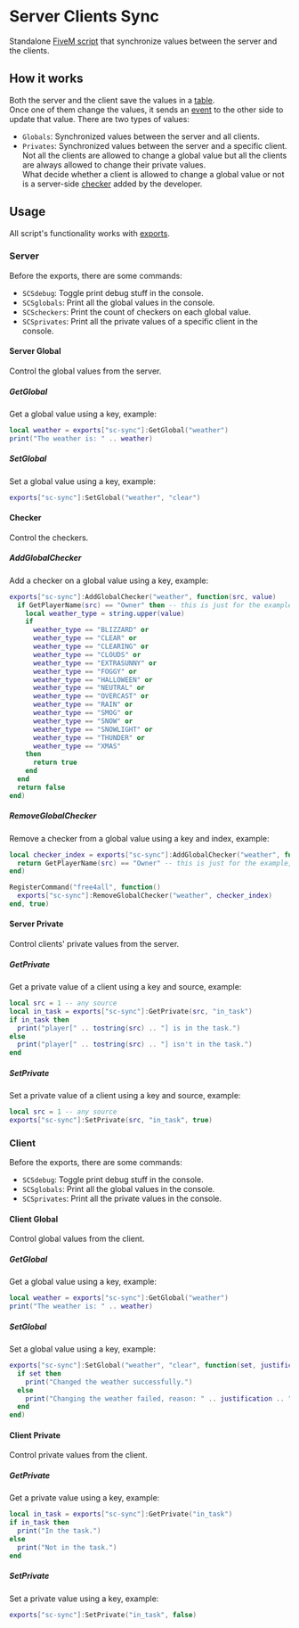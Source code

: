 # Server Clients Sync
Standalone [FiveM script](https://docs.fivem.net/docs/scripting-manual/introduction/creating-your-first-script/) that synchronize values between the server and the clients.

## How it works
Both the server and the client save the values in a [table](https://www.lua.org/pil/2.5.html).  
Once one of them change the values, it sends an [event](https://docs.fivem.net/docs/scripting-reference/events/) to the other side to update that value.
There are two types of values:
- `Globals`: Synchronized values between the server and all clients.
- `Privates`: Synchronized values between the server and a specific client.  
Not all the clients are allowed to change a global value but all the clients are always allowed to change their private values.  
What decide whether a client is allowed to change a global value or not is a server-side [checker](#Checker) added by the developer.

## Usage
All script's functionality works with [exports](https://docs.fivem.net/docs/scripting-manual/runtimes/lua/#using-exports).

### Server
Before the exports, there are some commands:
- `SCSdebug`: Toggle print debug stuff in the console.
- `SCSglobals`: Print all the global values in the console.
- `SCScheckers`: Print the count of checkers on each global value.
- `SCSprivates`: Print all the private values of a specific client in the console.

#### Server Global
Control the global values from the server.

##### GetGlobal
Get a global value using a key, example:
```lua
local weather = exports["sc-sync"]:GetGlobal("weather")
print("The weather is: " .. weather)
```

##### SetGlobal
Set a global value using a key, example:
```lua
exports["sc-sync"]:SetGlobal("weather", "clear")
```

#### Checker
Control the checkers.

##### AddGlobalChecker
Add a checker on a global value using a key, example:
```lua
exports["sc-sync"]:AddGlobalChecker("weather", function(src, value)
  if GetPlayerName(src) == "Owner" then -- this is just for the example, don't use it :)
    local weather_type = string.upper(value)
    if
      weather_type == "BLIZZARD" or
      weather_type == "CLEAR" or
      weather_type == "CLEARING" or
      weather_type == "CLOUDS" or
      weather_type == "EXTRASUNNY" or
      weather_type == "FOGGY" or
      weather_type == "HALLOWEEN" or
      weather_type == "NEUTRAL" or
      weather_type == "OVERCAST" or
      weather_type == "RAIN" or
      weather_type == "SMOG" or
      weather_type == "SNOW" or
      weather_type == "SNOWLIGHT" or
      weather_type == "THUNDER" or
      weather_type == "XMAS"
    then
      return true
    end
  end
  return false
end)
```

##### RemoveGlobalChecker
Remove a checker from a global value using a key and index, example:
```lua
local checker_index = exports["sc-sync"]:AddGlobalChecker("weather", function(src, value)
  return GetPlayerName(src) == "Owner" -- this is just for the example, don't use it :)
end)

RegisterCommand("free4all", function()
  exports["sc-sync"]:RemoveGlobalChecker("weather", checker_index)
end, true)
```

#### Server Private
Control clients' private values from the server.

##### GetPrivate
Get a private value of a client using a key and source, example:
```lua
local src = 1 -- any source
local in_task = exports["sc-sync"]:GetPrivate(src, "in_task")
if in_task then
  print("player[" .. tostring(src) .. "] is in the task.")
else
  print("player[" .. tostring(src) .. "] isn't in the task.")
end
```

##### SetPrivate
Set a private value of a client using a key and source, example:
```lua
local src = 1 -- any source
exports["sc-sync"]:SetPrivate(src, "in_task", true)
```

### Client
Before the exports, there are some commands:
- `SCSdebug`: Toggle print debug stuff in the console.
- `SCSglobals`: Print all the global values in the console.
- `SCSprivates`: Print all the private values in the console.

#### Client Global
Control global values from the client.

##### GetGlobal
Get a global value using a key, example:
```lua
local weather = exports["sc-sync"]:GetGlobal("weather")
print("The weather is: " .. weather)
```

##### SetGlobal
Set a global value using a key, example:
```lua
exports["sc-sync"]:SetGlobal("weather", "clear", function(set, justification)
  if set then
    print("Changed the weather successfully.")
  else
    print("Changing the weather failed, reason: " .. justification .. ".")
  end
end)
```

#### Client Private
Control private values from the client.

##### GetPrivate
Get a private value using a key, example:
```lua
local in_task = exports["sc-sync"]:GetPrivate("in_task")
if in_task then
  print("In the task.")
else
  print("Not in the task.")
end
```

##### SetPrivate
Set a private value using a key, example:
```lua
exports["sc-sync"]:SetPrivate("in_task", false)
```
